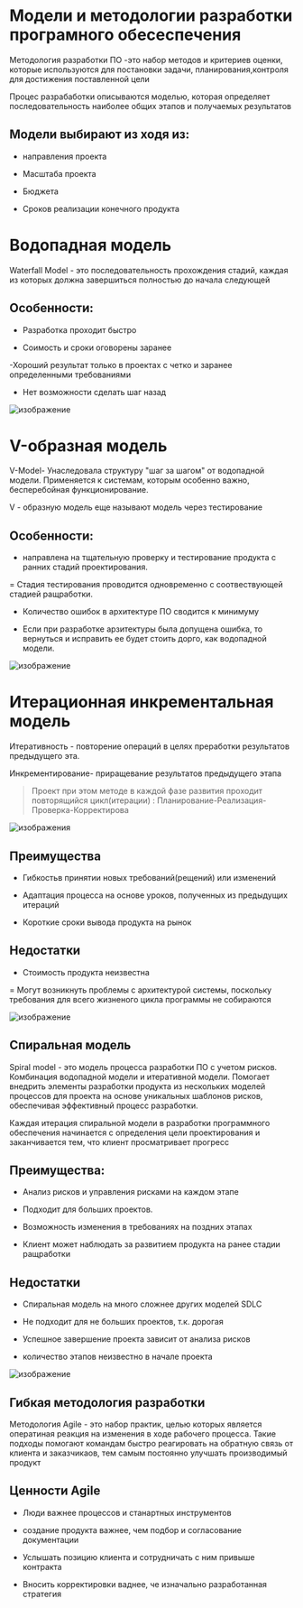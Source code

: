 # Модели и методологии разработки програмного обесеспечения
Методология разработки ПО -это набор методов и критериев оценки, которые используются для постановки задачи, планирования,контроля для достижения поставленной цели

Процес разрабаботки описываются моделью, которая определяет последовательность наиболее общих этапов и получаемых результатов

## Модели выбирают из ходя из:
- направления проекта

- Масштаба проекта

- Бюджета

- Сроков реализации конечного продукта

# Водопадная модель
Waterfall Model - это последовательность прохождения стадий, каждая из которых должна завершиться полностью до начала следующей
## Особенности:
- Разработка проходит быстро

- Соимость и сроки оговорены заранее

-Хороший результат только в проектах с четко и заранее определенными требованиями

- Нет возможности сделать шаг назад 

![изображение](https://cf.ppt-online.org/files/slide/i/iVm8HQDL4ey9Ghalq6kCMSv3NRnFtEBX7juW1Y/slide-1.jpg)

# V-образная модель
V-Model- Унаследовала структуру "шаг за шагом" от водопадной модели. Применяется к системам, которым особенно важно, бесперебойная функционирование. 

V - образную модель еще называют модель через тестирование

## Особенности:
- направлена на тщательную проверку и тестирование продукта с ранних стадий проектирования.

= Стадия тестирования проводится одновременно с соотвествующей стадией ращработки.

- Количество ошибок в архитектуре ПО сводится к минимуму

- Если при разработке арзитектуры была допущена ошибка, то вернуться и исправить ее будет стоить дорго, как водопадной модели.

![изображение](https://cf2.ppt-online.org/files2/slide/z/zQG82i7meWRwTFpA5o3qJcSlBnIN1gKZDEsu0V6kx/slide-51.jpg)

# Итерационная инкрементальная модель
Итеративность - повторение операций в целях преработки результатов предыдущего эта.

Инкрементирование- приращевание результатов предыдущего этапа
> Проект при этом методе в каждой фазе развития проходит повторящийся цикл(итерации) : Планирование-Реализация-Проверка-Корректирова

![изображения](https://pbs.twimg.com/media/E8AilTDWYAEnKDa.jpg)

## Преимущества
- Гибкостьв принятии новых требований(рещений) или изменений

- Адаптация процесса на основе уроков, полученных из предыдущих итераций

- Короткие сроки вывода продукта на рынок

## Недостатки
- Стоимость продукта неизвестна

= Могут возникнуть проблемы с архитектурой системы, поскольку требования для всего жизненого цикла программы не собираются

![изображение](https://leally.ru/public/screen42db072.jpg)

## Спиральная модель
Spiral model - это модель процесса разработки ПО с учетом рисков. Комбинация водопадной модели и итеративной модели. Помогает внедрить  элементы разработки продукта из нескольких моделей процессов для проекта на основе уникальных шаблонов рисков, обеспечивая эффективный процесс разработки.

Каждая итерация спиральной модели в разработки программного обеспечения начинается с определения цели проектирования и заканчивается тем, что клиент просматривает прогресс

## Преимущества:
- Анализ рисков и управления рисками на каждом этапе

- Подходит для больших проектов.

- Возможность изменения в требованиях на поздних этапах

- Клиент может наблюдать за развитием продукта на ранее стадии ращработки

## Недостатки
- Спиральная модель на много сложнее других моделей SDLC

- Не подходит для не больших проектов, т.к. дорогая

- Успешное завершение проекта зависит от анализа рисков

- количество этапов неизвестно в начале проекта

![изображение](https://topuch.com/dostoinstva-i-nedostatki-modelej-jiznennogo-cikla-dostoinstva/791107_html_be1a494bfc99b849.jpg)

## Гибкая методология разработки
Методология Agile - это набор практик, целью которых является оператиная реакция на изменения в ходе рабочего процесса. Такие подходы помогают командам быстро реагировать на обратную связь от клиента и заказчикаов, тем самым постоянно улучшать производимый продукт

## Ценности Agile
- Люди важнее процессов и станартных инструментов

- создание продукта важнее, чем подбор и согласование документации

- Услышать позицию клиента  и сотрудничать с ним привыше контракта

- Вносить корректировки ваднее, че изначально разработанная стратегия
